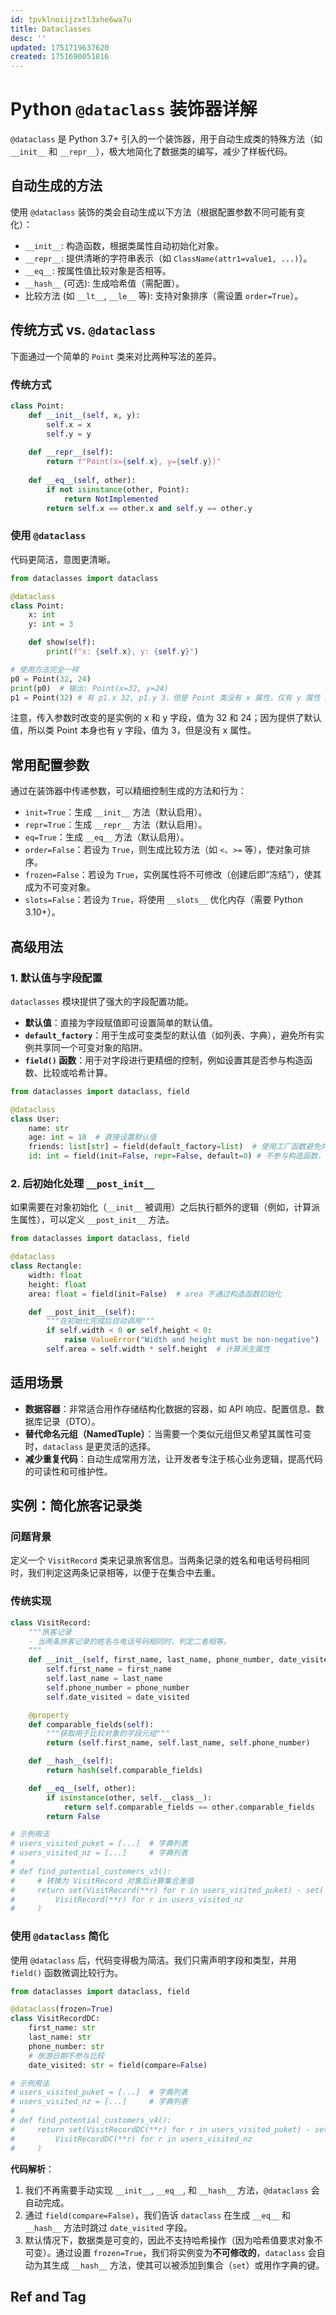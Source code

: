 ```yaml
---
id: tpvklnoiijzxtl3xhe6wa7u
title: Dataclasses
desc: ''
updated: 1751719637620
created: 1751690051816
---
```


# Python `@dataclass` 装饰器详解

`@dataclass` 是 Python 3.7+ 引入的一个装饰器，用于自动生成类的特殊方法（如 `__init__` 和 `__repr__`），极大地简化了数据类的编写，减少了样板代码。

## 自动生成的方法

使用 `@dataclass` 装饰的类会自动生成以下方法（根据配置参数不同可能有变化）：

*   `__init__`: 构造函数，根据类属性自动初始化对象。
*   `__repr__`: 提供清晰的字符串表示（如 `ClassName(attr1=value1, ...)`）。
*   `__eq__`: 按属性值比较对象是否相等。
*   `__hash__` (可选): 生成哈希值（需配置）。
*   比较方法 (如 `__lt__`, `__le__` 等): 支持对象排序（需设置 `order=True`）。

## 传统方式 vs. `@dataclass`

下面通过一个简单的 `Point` 类来对比两种写法的差异。

### 传统方式

```python
class Point:
    def __init__(self, x, y):
        self.x = x
        self.y = y
        
    def __repr__(self):
        return f"Point(x={self.x}, y={self.y})"
        
    def __eq__(self, other):
        if not isinstance(other, Point):
            return NotImplemented
        return self.x == other.x and self.y == other.y
```

### 使用 `@dataclass`

代码更简洁，意图更清晰。

```python
from dataclasses import dataclass

@dataclass
class Point:
    x: int
    y: int = 3

    def show(self):
        print(f"x: {self.x}, y: {self.y}")

# 使用方法完全一样
p0 = Point(32, 24)
print(p0)  # 输出: Point(x=32, y=24)
p1 = Point(32) # 有 p1.x 32, p1.y 3，但是 Point 类没有 x 属性，仅有 y 属性 3
```

注意，传入参数时改变的是实例的 x 和 y 字段，值为 32 和 24；因为提供了默认值，所以类 Point 本身也有 y 字段，值为 3，但是没有 x 属性。

## 常用配置参数

通过在装饰器中传递参数，可以精细控制生成的方法和行为：

*   `init=True`：生成 `__init__` 方法（默认启用）。
*   `repr=True`：生成 `__repr__` 方法（默认启用）。
*   `eq=True`：生成 `__eq__` 方法（默认启用）。
*   `order=False`：若设为 `True`，则生成比较方法（如 `<`、`>=` 等），使对象可排序。
*   `frozen=False`：若设为 `True`，实例属性将不可修改（创建后即“冻结”），使其成为不可变对象。
*   `slots=False`：若设为 `True`，将使用 `__slots__` 优化内存（需要 Python 3.10+）。

## 高级用法

### 1. 默认值与字段配置

`dataclasses` 模块提供了强大的字段配置功能。

*   **默认值**：直接为字段赋值即可设置简单的默认值。
*   **`default_factory`**：用于生成可变类型的默认值（如列表、字典），避免所有实例共享同一个可变对象的陷阱。
*   **`field()` 函数**：用于对字段进行更精细的控制，例如设置其是否参与构造函数、比较或哈希计算。

```python
from dataclasses import dataclass, field

@dataclass
class User:
    name: str
    age: int = 18  # 直接设置默认值
    friends: list[str] = field(default_factory=list)  # 使用工厂函数避免共享可变默认值
    id: int = field(init=False, repr=False, default=0) # 不参与构造函数，也不在 repr 中显示
```

### 2. 后初始化处理 `__post_init__`

如果需要在对象初始化（`__init__` 被调用）之后执行额外的逻辑（例如，计算派生属性），可以定义 `__post_init__` 方法。

```python
from dataclasses import dataclass, field

@dataclass
class Rectangle:
    width: float
    height: float
    area: float = field(init=False)  # area 不通过构造函数初始化

    def __post_init__(self):
        """在初始化完成后自动调用"""
        if self.width < 0 or self.height < 0:
            raise ValueError("Width and height must be non-negative")
        self.area = self.width * self.height  # 计算派生属性
```

## 适用场景

*   **数据容器**：非常适合用作存储结构化数据的容器，如 API 响应、配置信息、数据库记录（DTO）。
*   **替代命名元组（NamedTuple）**：当需要一个类似元组但又希望其属性可变时，`dataclass` 是更灵活的选择。
*   **减少重复代码**：自动生成常用方法，让开发者专注于核心业务逻辑，提高代码的可读性和可维护性。

## 实例：简化旅客记录类

### 问题背景

定义一个 `VisitRecord` 类来记录旅客信息。当两条记录的姓名和电话号码相同时，我们判定这两条记录相等，以便于在集合中去重。

### 传统实现

```python
class VisitRecord:
    """旅客记录
    - 当两条旅客记录的姓名与电话号码相同时，判定二者相等。
    """
    def __init__(self, first_name, last_name, phone_number, date_visited):
        self.first_name = first_name
        self.last_name = last_name
        self.phone_number = phone_number
        self.date_visited = date_visited

    @property
    def comparable_fields(self):
        """获取用于比较对象的字段元组"""
        return (self.first_name, self.last_name, self.phone_number)

    def __hash__(self):
        return hash(self.comparable_fields)

    def __eq__(self, other):
        if isinstance(other, self.__class__):
            return self.comparable_fields == other.comparable_fields
        return False

# 示例用法
# users_visited_puket = [...]  # 字典列表
# users_visited_nz = [...]     # 字典列表
#
# def find_potential_customers_v3():
#     # 转换为 VisitRecord 对象后计算集合差值
#     return set(VisitRecord(**r) for r in users_visited_puket) - set(
#         VisitRecord(**r) for r in users_visited_nz
#     )
```

### 使用 `@dataclass` 简化

使用 `@dataclass` 后，代码变得极为简洁。我们只需声明字段和类型，并用 `field()` 函数微调比较行为。

```python
from dataclasses import dataclass, field

@dataclass(frozen=True)
class VisitRecordDC:
    first_name: str
    last_name: str
    phone_number: str
    # 旅游日期不参与比较
    date_visited: str = field(compare=False)

# 示例用法
# users_visited_puket = [...]  # 字典列表
# users_visited_nz = [...]     # 字典列表
#
# def find_potential_customers_v4():
#     return set(VisitRecordDC(**r) for r in users_visited_puket) - set(
#         VisitRecordDC(**r) for r in users_visited_nz
#     )
```

**代码解析**：
1.  我们不再需要手动实现 `__init__`, `__eq__`, 和 `__hash__` 方法，`@dataclass` 会自动完成。
2.  通过 `field(compare=False)`，我们告诉 `dataclass` 在生成 `__eq__` 和 `__hash__` 方法时跳过 `date_visited` 字段。
3.  默认情况下，数据类是可变的，因此不支持哈希操作（因为哈希值要求对象不可变）。通过设置 `frozen=True`，我们将实例变为**不可修改的**，`dataclass` 会自动为其生成 `__hash__` 方法，使其可以被添加到集合（`set`）或用作字典的键。

## Ref and Tag
